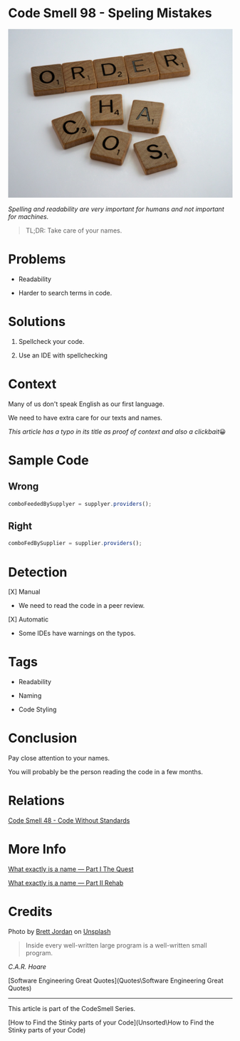 # Code Smell 98 - Speling Mistakes

![Code Smell 98 - Speling Mistakes](1_efrlN_sS5zPq-_qnY7ZA7g.jpeg)

*Spelling and readability are very important for humans and not important for machines.*

> TL;DR: Take care of your names.

# Problems

- Readability

- Harder to search terms in code.

# Solutions

1. Spellcheck your code.

2. Use an IDE with spellchecking

# Context

Many of us don't speak English as our first language. 

We need to have extra care for our texts and names.

*This article has a typo in its title as proof of context and also a clickbait*😀

# Sample Code

## Wrong

[Gist Url]: # (https://gist.github.com/mcsee/a4c5716a56fdb9b1b743debae3adfb4c)
```javascript
comboFeededBySupplyer = supplyer.providers();
```

## Right

[Gist Url]: # (https://gist.github.com/mcsee/1fc16a4982d8f423107d3e64d3c31e48)
```javascript
comboFedBySupplier = supplier.providers();
```

# Detection

[X] Manual
- We need to read the code in a peer review.

[X] Automatic
- Some IDEs have warnings on the typos.

# Tags

- Readability

- Naming

- Code Styling

# Conclusion

Pay close attention to your names. 

You will probably be the person reading the code in a few months. 

# Relations

[Code Smell 48 - Code Without Standards](https://maximilianocontieri.com/code-smell-48-code-without-standards)

# More Info

[What exactly is a name — Part I The Quest](https://maximilianocontieri.com/what-exactly-is-a-name-part-i-the-quest)

[What exactly is a name — Part II Rehab](https://maximilianocontieri.com/what-exactly-is-a-name-part-ii-rehab)

# Credits

Photo by [Brett Jordan](https://unsplash.com/@brett_jordan) on [Unsplash](https://unsplash.com/s/photos/alphabet)
  
> Inside every well-written large program is a well-written small program.

_C.A.R. Hoare_
  
[Software Engineering Great Quotes](Quotes\Software Engineering Great Quotes)

* * *

This article is part of the CodeSmell Series.

[How to Find the Stinky parts of your Code](Unsorted\How to Find the Stinky parts of your Code)